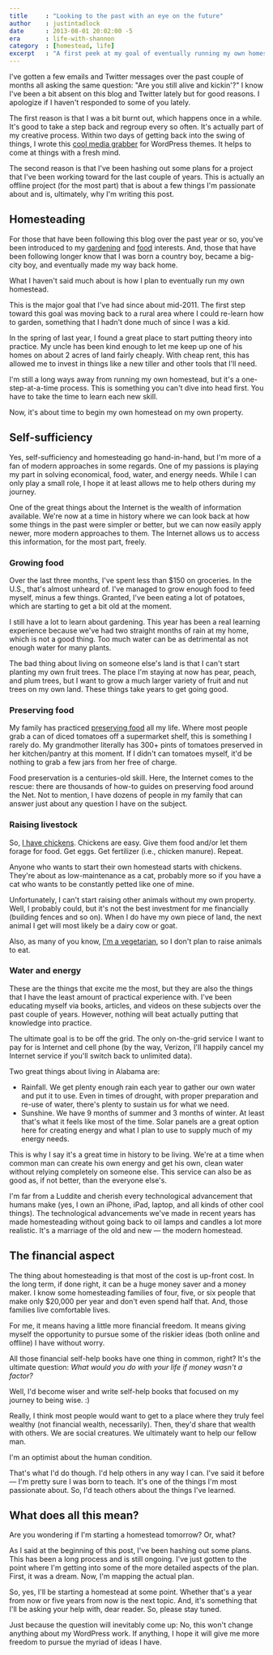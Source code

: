 ```yaml
---
title     : "Looking to the past with an eye on the future"
author    : justintadlock
date      : 2013-08-01 20:02:00 -5
era       : life-with-shannon
category  : [homestead, life]
excerpt   : "A first peek at my goal of eventually running my own homestead."
---
```


I've gotten a few emails and Twitter messages over the past couple of months all asking the same question:  "Are you still alive and kickin'?"  I know I've been a bit absent on this blog and Twitter lately but for good reasons.  I apologize if I haven't responded to some of you lately.

The first reason is that I was a bit burnt out, which happens once in a while.  It's good to take a step back and regroup every so often.  It's actually part of my creative process.  Within two days of getting back into the swing of things, I wrote this <a href="https://github.com/justintadlock/hybrid-core/blob/1.6/classes/hybrid-media-grabber.php">cool media grabber</a> for WordPress themes.  It helps to come at things with a fresh mind.

The second reason is that I've been hashing out some plans for a project that I've been working toward for the last couple of years.  This is actually an offline project (for the most part) that is about a few things I'm passionate about and is, ultimately, why I'm writing this post.

<h2>Homesteading</h2>

For those that have been following this blog over the past year or so, you've been introduced to my <a href="http://justintadlock.com/topics/gardening" title="Gardening">gardening</a> and <a href="http://justintadlock.com/topics/food" title="Food">food</a> interests.  And, those that have been following longer know that I was born a country boy, became a big-city boy, and eventually made my way back home.

What I haven't said much about is how I plan to eventually run my own homestead.

This is the major goal that I've had since about mid-2011.  The first step toward this goal was moving back to a rural area where I could re-learn how to garden, something that I hadn't done much of since I was a kid.

In the spring of last year, I found a great place to start putting theory into practice.  My uncle has been kind enough to let me keep up one of his homes on about 2 acres of land fairly cheaply.  With cheap rent, this has allowed me to invest in things like a new tiller and other tools that I'll need.

I'm still a long ways away from running my own homestead, but it's a one-step-at-a-time process.  This is something you can't dive into head first.  You have to take the time to learn each new skill.

Now, it's about time to begin my own homestead on my own property.

<h2>Self-sufficiency</h2>

Yes, self-sufficiency and homesteading go hand-in-hand, but I'm more of a fan of modern approaches in some regards.  One of my passions is playing my part in solving economical, food, water, and energy needs.  While I can only play a small role, I hope it at least allows me to help others during my journey.

One of the great things about the Internet is the wealth of information available.  We're now at a time in history where we can look back at how some things in the past were simpler or better, but we can now easily apply newer, more modern approaches to them.  The Internet allows us to access this information, for the most part, freely.

<h3>Growing food</h3>

Over the last three months, I've spent less than $150 on groceries.  In the U.S., that's almost unheard of.  I've managed to grow enough food to feed myself, minus a few things.  Granted, I've been eating a lot of potatoes, which are starting to get a bit old at the moment.

I still have a lot to learn about gardening.  This year has been a real learning experience because we've had two straight months of rain at my home, which is not a good thing.  Too much water can be as detrimental as not enough water for many plants.

The bad thing about living on someone else's land is that I can't start planting my own fruit trees.  The place I'm staying at now has pear, peach, and plum trees, but I want to grow a much larger variety of fruit and nut trees on my own land.  These things take years to get going good.

<h3>Preserving food</h3>

My family has practiced <a href="http://justintadlock.com/archives/2012/06/14/homemade-dill-pickles" title="Homemade dill pickles">preserving food</a> all my life.  Where most people grab a can of diced tomatoes off a supermarket shelf, this is something I rarely do.  My grandmother literally has 300+ pints of tomatoes preserved in her kitchen/pantry at this moment.  If I didn't can tomatoes myself, it'd be nothing to grab a few jars from her free of charge.

Food preservation is a centuries-old skill.  Here, the Internet comes to the rescue:  there are thousands of how-to guides on preserving food around the Net.  Not to mention, I have dozens of people in my family that can answer just about any question I have on the subject.

<h3>Raising livestock</h3>

So, <a href="http://justintadlock.com/archives/2013/02/04/my-chickens" title="My chickens">I have chickens</a>.  Chickens are easy.  Give them food and/or let them forage for food.  Get eggs.  Get fertilizer (i.e., chicken manure).  Repeat.

Anyone who wants to start their own homestead starts with chickens.  They're about as low-maintenance as a cat, probably more so if you have a cat who wants to be constantly petted like one of mine.

Unfortunately, I can't start raising other animals without my own property.  Well, I probably could, but it's not the best investment for me financially (building fences and so on).  When I do have my own piece of land, the next animal I get will most likely be a dairy cow or goat.

Also, as many of you know, <a href="http://justintadlock.com/archives/2013/04/27/bp-12679" title="BP: 126/79">I'm a vegetarian</a>, so I don't plan to raise animals to eat.

<h3>Water and energy</h3>

These are the things that excite me the most, but they are also the things that I have the least amount of practical experience with.  I've been educating myself via books, articles, and videos on these subjects over the past couple of years.  However, nothing will beat actually putting that knowledge into practice.

The ultimate goal is to be off the grid.  The only on-the-grid service I want to pay for is Internet and cell phone (by the way, Verizon, I'll happily cancel my Internet service if you'll switch back to unlimited data).

Two great things about living in Alabama are:

<ul>
	<li>Rainfall.  We get plenty enough rain each year to gather our own water and put it to use.  Even in times of drought, with proper preparation and re-use of water, there's plenty to sustain us for what we need.</li>
	<li>Sunshine.  We have 9 months of summer and 3 months of winter.  At least that's what it feels like most of the time.  Solar panels are a great option here for creating energy and what I plan to use to supply much of my energy needs.</li>
</ul>

This is why I say it's a great time in history to be living.  We're at a time when common man can create his own energy and get his own, clean water without relying completely on someone else.  This service can also be as good as, if not better, than the everyone else's.

I'm far from a Luddite and cherish every technological advancement that humans make (yes, I own an iPhone, iPad, laptop, and all kinds of other cool things).  The technological advancements we've made in recent years has made homesteading without going back to oil lamps and candles a lot more realistic.  It's a marriage of the old and new &mdash; the modern homestead.

<h2>The financial aspect</h2>

The thing about homesteading is that most of the cost is up-front cost.  In the long term, if done right, it can be a huge money saver and a money maker.  I know some homesteading families of four, five, or six people that make only $20,000 per year and don't even spend half that.  And, those families live comfortable lives.

For me, it means having a little more financial freedom.  It means giving myself the opportunity to pursue some of the riskier ideas (both online and offline) I have without worry.

All those financial self-help books have one thing in common, right?  It's the ultimate question:  <em>What would you do with your life if money wasn't a factor?</em>

Well, I'd become wiser and write self-help books that focused on my journey to being wise. :)

Really, I think most people would want to get to a place where they truly feel wealthy (not financial wealth, necessarily).  Then, they'd share that wealth with others.  We are social creatures.  We ultimately want to help our fellow man.

I'm an optimist about the human condition.

That's what I'd do though.  I'd help others in any way I can.  I've said it before &mdash; I'm pretty sure I was born to teach.  It's one of the things I'm most passionate about.  So, I'd teach others about the things I've learned.

<h2>What does all this mean?</h2>

Are you wondering if I'm starting a homestead tomorrow?  Or, what?

As I said at the beginning of this post, I've been hashing out some plans.  This has been a long process and is still ongoing.  I've just gotten to the point where I'm getting into some of the more detailed aspects of the plan.  First, it was a dream.  Now, I'm mapping the actual plan.

So, yes, I'll be starting a homestead at some point.  Whether that's a year from now or five years from now is the next topic.  And, it's something that I'll be asking your help with, dear reader.  So, please stay tuned.

<p class="alert">Just because the question will inevitably come up:  No, this won't change anything about my WordPress work.  If anything, I hope it will give me more freedom to pursue the myriad of ideas I have.</p>
